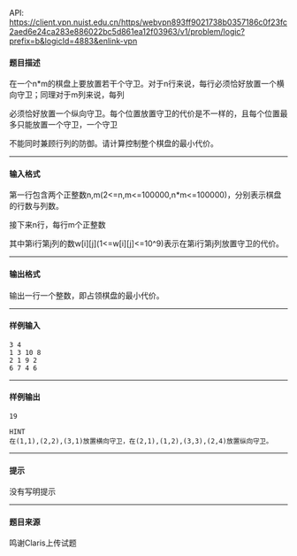 API: https://client.vpn.nuist.edu.cn/https/webvpn893ff9021738b0357186c0f23fc2aed6e24ca283e886022bc5d861ea12f03963/v1/problem/logic?prefix=b&logicId=4883&enlink-vpn

#### 题目描述

在一个n\*m的棋盘上要放置若干个守卫。对于n行来说，每行必须恰好放置一个横向守卫；同理对于m列来说，每列

必须恰好放置一个纵向守卫。每个位置放置守卫的代价是不一样的，且每个位置最多只能放置一个守卫，一个守卫

不能同时兼顾行列的防御。请计算控制整个棋盘的最小代价。

---

#### 输入格式

第一行包含两个正整数n,m(2<=n,m<=100000,n\*m<=100000)，分别表示棋盘的行数与列数。

接下来n行，每行m个正整数

其中第i行第j列的数w\[i\]\[j\](1<=w\[i\]\[j\]<=10^9)表示在第i行第j列放置守卫的代价。

---

#### 输出格式

输出一行一个整数，即占领棋盘的最小代价。

---

#### 样例输入
```
3 4
1 3 10 8
2 1 9 2
6 7 4 6
```

---

#### 样例输出
```
19

HINT
在(1,1),(2,2),(3,1)放置横向守卫，在(2,1),(1,2),(3,3),(2,4)放置纵向守卫。
```

---

#### 提示

没有写明提示

---

#### 题目来源

鸣谢Claris上传试题